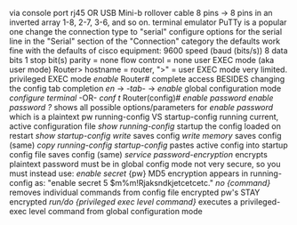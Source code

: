 via console port
	rj45 OR USB Mini-b
rollover cable
	8 pins -> 8 pins in an inverted array
		1-8, 2-7, 3-6, and so on.
terminal emulator
	PuTTy is a popular one
	change the connection type to "serial"
		configure options for the serial line in the "Serial" section of the "Connection" category
		the defaults work fine with the defaults of cisco equipment:
			9600 speed (baud (bits/s))
			8 data bits
			1 stop bit(s)
			parity = none
			flow control = none
user EXEC mode (aka user mode)
	Router>
		hostname = router, ">" = user EXEC mode
	very limited.
privileged EXEC mode
	*enable*
	Router#
	complete access BESIDES changing the config
tab completion
	*en* -> -*tab*- -> *enable*
global configuration mode
	*configure terminal* -OR- *conf t*
	Router(config)#
*enable password*
	*enable password ?* shows all possible options/parameters for *enable password* which is a plaintext pw
running-config VS startup-config
	running
		current, active configuration file
		*show running-config*
	startup
		the config loaded on restart
		*show startup-config*
*write*
	saves config
*write memory*
	saves config (same)
*copy running-config startup-config*
	pastes active config into startup config file
	saves config (same)
*service password-encryption*
	encrypts plaintext password
	must be in global config mode
	not very secure, so you must instead use:
*enable secret* {pw}
	MD5 encryption
		appears in running-config as: 
			"enable secret 5 $m%m!Rjaksndkjetcetcetc."
*no {command}*
	removes individual commands from config file
		encrypted pw's STAY encrypted
*run/do {privileged exec level command}*
	executes a privileged-exec level command from global configuration mode

